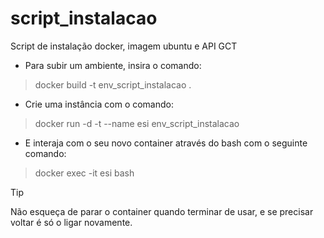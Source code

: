 # script_instalacao
Script de instalação docker, imagem ubuntu e API GCT

* Para subir um ambiente, insira o comando:
> docker build -t env_script_instalacao .

* Crie uma instância com o comando:
> docker run -d -t --name esi env_script_instalacao

* E interaja com o seu novo container através do bash com o seguinte comando:
> docker exec -it esi bash

> [!TIP]
> Não esqueça de parar o container quando terminar de usar, e se precisar voltar é só o ligar novamente.

